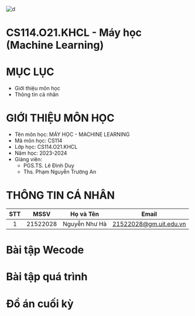 ![d](https://user-images.githubusercontent.com/94069476/229721642-dd60c446-cc54-4044-8289-b245af688e81.png)

# CS114.O21.KHCL - Máy học (Machine Learning)
# MỤC LỤC #
- Giới thiệu môn học
- Thông tin cá nhân
# GIỚI THIỆU MÔN HỌC #
- Tên môn học: MÁY HỌC - MACHINE LEARNING
- Mã môn học: CS114
- Lớp học: CS114.O21.KHCL
- Năm học: 2023-2024
- Giảng viên:
  + PGS.TS. Lê Đình Duy
  + Ths. Phạm Nguyễn Trường An
# THÔNG TIN CÁ NHÂN
| STT |   MSSV   |      Họ và Tên      |          Email         |
|:---:|:--------:|:-------------------:|:----------------------:|
| 1   | 21522028 | Nguyễn Như Hà       | 21522028@gm.uit.edu.vn |
# Bài tập Wecode  

# Bài tập quá trình  

# Đồ án cuối kỳ  
  
